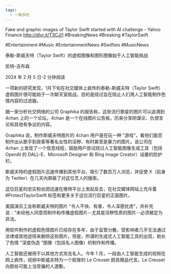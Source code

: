 ```yaml
---
tags:
  - 一娱多吃
---
```

Fake and graphic images of Taylor Swift started with AI challenge - Yahoo Finance <http://dlvr.it/T3CJj1> #BreakingNews #Breaking #TaylorSwift

 #Entertainment #Music #EntertainmentNews #Swifties #MusicNews

泰勒-斯威夫特（Taylor Swift）的虚假图像和图形图像始于人工智能挑战



凯特-吉布森

2024 年 2 月 5 日-2 分钟阅读

一项新的研究发现，1月下旬在社交媒体上疯传的泰勒-斯威夫特（Taylor Swift）虚假图片很可能始于一次聊天室挑战，目的是绕过旨在阻止人们用人工智能制作色情内容的过滤器。

据一家分析社交网络的公司 Graphika 的报告称，这些流行歌星的图片可以追溯到 4chan 上的一个论坛，4chan 是一个在线图片公告板，历来分享阴谋论、仇恨言论和其他有争议的内容。

Graphika 说，制作斯威夫特图片的 4chan 用户是在玩一种 "游戏"，看他们能否制作出从歌手到政客等著名女性的淫秽、有时甚至是暴力的图片。该公司在 4chan 上发现了一个信息线程，鼓励用户尝试绕过人工智能图像生成工具（包括 OpenAI 的 DALL-E、Microsoft Designer 和 Bing Image Creator）设置的防护栏。



斯威夫特的虚假图片迅速传播到其他平台，吸引了数百万人浏览，并促使 X（前身为 Twitter）在几天内屏蔽了对这位艺人的搜索。

这位巨星的忠实粉丝团迅速在推特平台上发起反击，在社交媒体网站上充斥着 #ProtectTaylorSwift 标签和更多关于这位流行巨星的正面图片。

美国演员工会称斯威夫特的图片 "令人不快、有害，令人深感忧虑"，并补充说："未经他人同意而制作和传播虚假图片--尤其是淫秽性质的图片--必须被定为非法。

用软件制作的虚假色情图片已经存在多年，由于监管分散，受影响者几乎无法通过法律或其他途径来删除这些图片。但是，所谓的生成式人工智能工具的出现，助长了色情 "深度伪造 "图像（包括名人图像）的制作和传播。

人工智能还被用于以其他方式攻击名人。今年 1 月，一段由人工智能生成的视频在网上疯传，视频中斯威夫特为一个假冒的 Le Creuset 厨具赠品代言。Le Creuset 向那些可能上当受骗的人道歉。